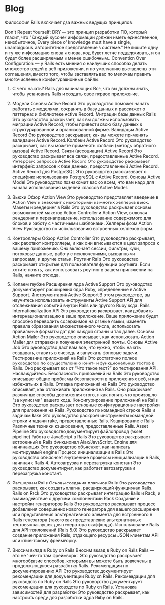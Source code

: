  # Blog
 Философия Rails включает два важных ведущих принципов:

 Don't Repeat Yourself: DRY — это принцип разработки ПО, который гласит, что "Каждый кусочек информации должен иметь единственное, неизбыточное, Every piece of knowledge must have a single, unambiguous, авторитетное представление в системе." Не пишите одну и ту же информацию снова и снова, код будет легче поддерживать, и он будет более расширяемым и менее ошибочным..
 Convention Over Configuration: — у Rails есть мнения о наилучших способах делать множество вещей в веб приложении, и по умолчанию выставлены эти соглашения, вместо того, чтобы заставлять вас по мелочам править многочисленные конфигурационные файлы.


1. С чего начать?
Rails для начинающих
Все, что вы должны знать, чтобы установить Rails и создать свое первое приложение.

2. Модели
Основы Active Record
Это руководство поможет начать работать с моделями, сохранять в базу данных и расскажет о паттернах и библиотеке Active Record.
Миграции базы данных Rails
Это руководство раскрывает, как вы должны использовать миграции Active Record, чтобы привести свою базу данных к структурированной и организованной форме.
Валидации Active Record
Это руководство раскрывает, как вы можете применять валидации Active Record.
Колбэки Active Record
Это руководство раскрывает, как вы можете применять колбэки (методы обратного вызова) Active Record.
Связи (ассоциации) Active Record
Это руководство раскрывает все связи, предоставленные Active Record.
Интерфейс запросов Active Record
Это руководство раскрывает интерфейс запросов к базе данных, предоставленный Active Record.
Active Record для PostgreSQL
Это руководство рассказывает о специфике использования PostgreSQL с Active Record.
Основы Active Model
Это руководство познакомит вас со всем, что вам надо для начала использования моделей классов Active Model.

3. Вьюхи
Обзор Action View
Это руководство представляет введение в Action View и знакомит с некоторыми из многих хелперов вьюх.
Макеты и рендеринг в Rails
Это руководство раскрывает основы возможностей макетов Action Controller и Action View, включая рендеринг и перенаправление, использование содержимого для блоков и работу с частичными шаблонами.
Хелперы форм Action View
Руководство по использованию встроенных хелперов форм.

4. Контроллеры
Обзор Action Controller
Это руководство раскрывает, как работают контроллеры, и как они вписываются в цикл запроса к вашему приложению. Оно включает сессии, фильтры, куки, потоковые данные, работу с исключениями, вызванными запросами, и другие статьи.
Роутинг Rails
Это руководство раскрывает открытые для пользователя функции роутинга. Если хотите понять, как использовать роутинг в вашем приложении на Rails, начните отсюда.

5. Копаем глубже
Расширения ядра Active Support
Это руководство документирует расширения ядра Ruby, определенные в Active Support.
Инструментарий Active Support
В этом руководстве, вы научитесь использовать инструменты Active Support API для отслеживания событий внутри Rails или другого Ruby кода.
Rails Internationalization API
Это руководство раскрывает, как добавить интернационализацию в ваше приложение. Ваше приложение будет способно переводить содержимое на разные языки, изменять правила образования множественного числа, использовать правильные форматы дат для каждой страны и так далее.
Основы Action Mailer
Это руководство описывает, как использовать Action Mailer для отправки и получения электронной почты.
Основы Active Job
Это руководство даст вам все, что нужно, чтобы начать создавать, ставить в очередь и запускать фоновые задачи.
Тестирование приложений на Rails
Это достаточно полное руководство по осуществлению юнит- и функциональных тестов в Rails. Оно раскрывает все от “Что такое тест?” до тестирования API. Наслаждайтесь.
Безопасность приложений на Rails
Это руководство описывает общие проблемы безопасности в приложениях веб, и как избежать их в Rails.
Отладка приложений на Rails
Это руководство описывает, как отлаживать приложения на Rails. Оно раскрывает различные способы достижения этого, и как понять что произошло "за кулисами" вашего кода.
Конфигурирование приложений на Rails
Это руководство раскрывает основные конфигурационые настройки для приложения на Rails.
Руководство по командной строке Rails и задачам Rake
Это руководство раскроет инструменты командной строки и задачи rake, предоставленные Rails.
Кэширование с Rails
Различные техники кэширования, предоставленные Rails.
Asset Pipeline
Это руководство документирует файлопровод (asset pipeline)
Работа с JavaScript в Rails
Это руководство раскрывает встроенный в Rails функционал Ajax/JavaScript.
Engine для начинающих
Это руководство объясняет, как написать монтируемый engine
Процесс инициализации в Rails
Это руководство объясняет внутренние процессы инициализации в Rails, начиная с Rails 4.
Автозагрузка и перезагрузка констант
Это руководство документирует, как работает автозагрузка и перезагрузка констант.

6. Расширяем Rails
Основы создания плагинов Rails
Это руководство раскрывает, как создать плагин, расширяющий функционал Rails.
Rails on Rack
Это руководство раскрывает интеграцию Rails и Rack, и взаимодействие с другими компонентами Rack
Создание и настройка генераторов Rails
Это руководство раскрывает процесс добавления совершенно нового генератора для вашего расширения или представления альтернативного элемента для встроенного в Rails генератора (такого как представление альтернативных тестовых заглушек для генератора скаффолда).
Использование Rails для API-приложений (Rails 5.0)
Это руководство раскрывает создание приложения Rails, отдающего ресурсы JSON клиентам API или клиентскому фреймворку.

7. Вносим вклад в Ruby on Rails
Вносим вклад в Ruby on Rails
Rails — это не 'чей-то там фреймворк'. Это руководство раскрывает многообразие способов, которыми вы можете быть вовлечены в продолжающуюся разработку Rails.
Рекомендации по документированию API
Это руководство документирует рекомендации для документации Ruby on Rails.
Рекомендации для руководств по Ruby on Rails
Это руководство документирует рекомендации для руководств по Ruby on Rails.
Установка зависимостей для разработки
Это руководство раскрывает, как настроить среду для разработки ядра Ruby on Rails.

